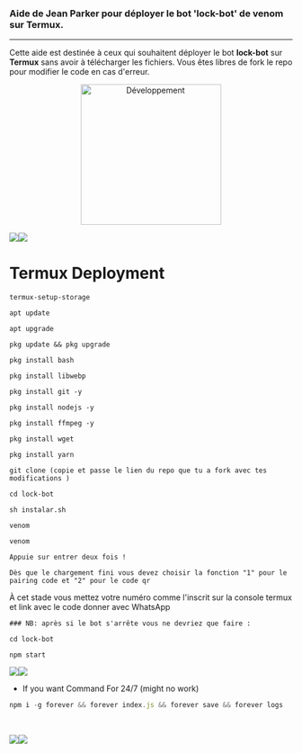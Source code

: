 ### Aide de Jean Parker pour déployer le bot 'lock-bot' de venom sur Termux.

---

Cette aide est destinée à ceux qui souhaitent déployer le bot **lock-bot** sur **Termux**  sans avoir à télécharger les fichiers. Vous êtes libres de fork le repo pour modifier le code en cas d'erreur.

<p align="center">
<img alt="Développement" width="250" src="https://media2.giphy.com/media/W9tBvzTXkQopi/giphy.gif?cid=6c09b952xu6syi1fyqfyc04wcfk0qvqe8fd7sop136zxfjyn&ep=v1_internal_gif_by_id&rid=giphy.gif&ct=g" /> 
</p>

<a><img src='https://i.imgur.com/LyHic3i.gif'/></a><a><img src='https://i.imgur.com/LyHic3i.gif'/></a>


# Termux Deployment
```
termux-setup-storage
```
```
apt update
```
```
apt upgrade
```
```
pkg update && pkg upgrade
```
```
pkg install bash
```
```
pkg install libwebp
```
```
pkg install git -y
```
```
pkg install nodejs -y
```
```
pkg install ffmpeg -y 
```
```
pkg install wget
```
```
pkg install yarn
```
```
git clone (copie et passe le lien du repo que tu a fork avec tes modifications ) 
```
```
cd lock-bot
```
```
sh instalar.sh
```
```
venom
```
```
venom
```
```
Appuie sur entrer deux fois !
```
```
Dès que le chargement fini vous devez choisir la fonction "1" pour le pairing code et "2" pour le code qr
```
À cet stade vous mettez votre numéro comme l'inscrit sur la console termux et link avec le code donner avec WhatsApp
```
### NB: après si le bot s'arrête vous ne devriez que faire :
```
```
cd lock-bot
```
```
npm start
```

<a><img src='https://i.imgur.com/LyHic3i.gif'/></a><a><img src='https://i.imgur.com/LyHic3i.gif'/></a>
- If you want Command For 24/7 (might no work) 
```js
npm i -g forever && forever index.js && forever save && forever logs
```
<br>

<a><img src='https://i.imgur.com/LyHic3i.gif'/></a><a><img src='https://i.imgur.com/LyHic3i.gif'/></a>
<br>
